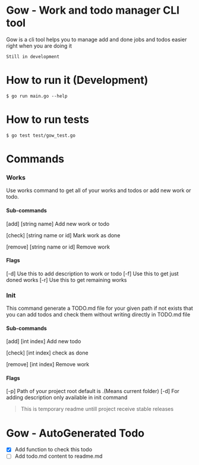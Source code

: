 # Gow - Work and todo manager CLI tool

Gow is a cli tool helps you to manage add and done jobs and todos easier right when you are doing it

`Still in development`

# How to run it (Development)
```
$ go run main.go --help
```

# How to run tests
```
$ go test test/gow_test.go
```

# Commands

### Works

Use works command to get all of your works and todos or add new work or todo.

#### Sub-commands
[add] [string name] Add new work or todo

[check] [string name or id] Mark work as done

[remove] [string name or id] Remove work

#### Flags

[-d] Use this to add description to work or todo
[-f] Use this to get just doned works
[-r] Use this to get remaining works

### Init

This command generate a TODO.md file for your given path if not exists that you can add todos and check them without writing directly in TODO.md file

#### Sub-commands

[add] [int index] Add new todo

[check] [int index] check as done

[remove] [int index] Remove work

#### Flags

[-p] Path of your project root default is .(Means current folder)
[-d] For adding description only available in init command

> This is temporary readme untill project receive stable releases

# Gow - AutoGenerated Todo 


- [x] Add function to check this todo
- [ ] Add todo.md content to readme.md
